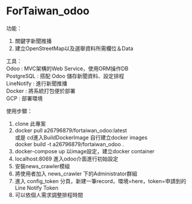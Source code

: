 # ForTaiwan_odoo

功能：  
1. 關鍵字新聞推播  
2. 建立OpenStreetMap以及選舉資料所需欄位＆Data  

工具：  
Odoo : MVC架構的Web Service，使用ORM操作DB  
PostgreSQL : 搭配 Odoo 儲存新聞資料、設定排程  
LineNotify : 進行新聞推播  
Docker : 將系統打包便於部署  
GCP : 部署環境

使用步驟：
1. clone 此專案
2. docker pull a26796879/fortaiwan_odoo:latest  
   或是 cd進入BuildDockerImage   自行建立docker images  
   docker build -t a26796879/fortaiwan_odoo .
3. docker-compose up 以image設定，建立docker container
4. localhost:8069 進入odoo介面進行初始設定
5. 安裝news_crawler模組
6. 將使用者加入 news_crawler 下的Administrator群組
7. 進入 config_token 分頁，新建一筆record，環境=here，token=申請到的Line Notify Token
8. 可以依個人需求調整排程時間  
